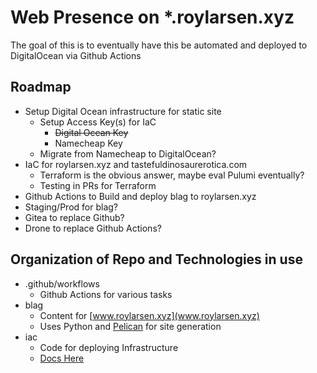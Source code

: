 # Web Presence on *.roylarsen.xyz

The goal of this is to eventually have this be automated and deployed to DigitalOcean via Github Actions

## Roadmap

* Setup Digital Ocean infrastructure for static site
  * Setup Access Key(s) for IaC
    * ~~Digital Ocean Key~~
    * Namecheap Key
  * Migrate from Namecheap to DigitalOcean?
* IaC for roylarsen.xyz and tastefuldinosaurerotica.com
  * Terraform is the obvious answer, maybe eval Pulumi eventually?
  * Testing in PRs for Terraform
* Github Actions to Build and deploy blag to roylarsen.xyz
* Staging/Prod for blag?
* Gitea to replace Github?
* Drone to replace Github Actions?

## Organization of Repo and Technologies in use

* .github/workflows
  * Github Actions for various tasks
* blag
  * Content for [www.roylarsen.xyz](www.roylarsen.xyz)
  * Uses Python and [Pelican](https://getpelican.com/) for site generation
* iac
  * Code for deploying Infrastructure
  * [Docs Here](iac/README.md)
